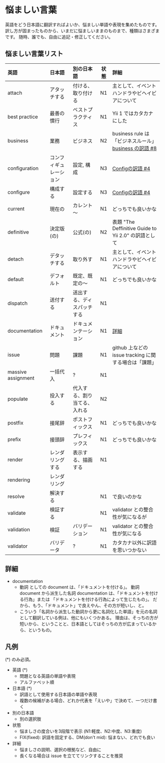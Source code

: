 悩ましい言葉
============

英語をどう日本語に翻訳すればよいか、悩ましい単語や表現を集めたものです。
訳し方が固まったものから、いまだに悩ましいままのものまで、種類はさまざまです。
随時、誰でも、自由に追記・修正してください。


悩ましい言葉リスト
------------------

| 英語  | 日本語 | 別の日本語 | 状態 | 詳細 |
|:------|:-------|:-----------|:----:|:-----------|
| attach | アタッチする | 付ける、取り付ける | N1 | 主として、イベントハンドラやビヘイビアについて |
| best practice | 最善の慣行 | ベストプラクティス | N1 | Yii 1 ではカタカナにした |
| business | 業務 | ビジネス | N2 | business rule は「ビジネスルール」 [business の訳語 #8](https://github.com/yiijan/yii2-i18n-ja/issues/8)|
| configuration | コンフィギュレーション | 設定, 構成 | N3 | [Configの訳語 #4](https://github.com/yiijan/yii2-i18n-ja/issues/4) |
| configure | 構成する | 設定する | N3 | [Configの訳語 #4](https://github.com/yiijan/yii2-i18n-ja/issues/4) |
| current | 現在の | カレント～ | N1 | どっちでも良いかな |
| definitive | 決定版(の) | 公式(の) | N2 | 表題 "The Deffinitive Guide to Yii 2.0" の訳語として |
| detach | デタッチする | 取り外す | N1 | 主として、イベントハンドラやビヘイビアについて |
| default | デフォルト | 既定、既定の～ | N1 | どっちでも良いかな |
| dispatch | 送付する | 送出する、ディスパッチする | N1 | |
| documentation | ドキュメント | ドキュメンテーション | N1 | [詳細](#documentation) |
| issue | 問題 | 課題 | N1 | github 上などの issue tracking に関する場合は「課題」|
| massive assignment | 一括代入 | ? | N1 | |
| populate | 投入する | 代入する、割り当てる、入れる | N2 | |
| postfix | 接尾辞 | ポストフィックス | N1 | どっちでも良いかな |
| prefix | 接頭辞 | プレフィックス | N1 | どっちでも良いかな |
| render | レンダリングする | 表示する、描画する | N1 | |
| rendering | レンダリング | | | |
| resolve | 解決する | | N1 | で良いのかな |
| validate | 検証する | | N1 | validator との整合性が気になるが |
| validation | 検証 | バリデーション | N1 | validator との整合性が気になる |
| validator | バリデータ | ? | N1 | カタカナ以外に訳語を思いつかない |


詳細
----

- documentation <a name="documentation"></a>
    - 動詞 としての document は、「ドキュメントを付ける」。
      動詞 document から派生した名詞 documentation は、「ドキュメントを付ける行為」または
      「ドキュメントを付ける行為によって生じたもの」。
      だから、もう、「ドキュメント」で良えやん、その方が短いし、と。
    - こういう「名詞から派生した動詞から更に名詞化した単語」を元の名詞として翻訳している例は、他にもいくつかある。
      理由は、そっちの方が短いから、ということと、日本語としてはそっちの方が広まっているから、というもの。

凡例
----

(*) のみ必須。

- 英語 (*)
  - 問題となる英語の単語や表現
  - アルファベット順
- 日本語 (*)
  - 訳語として使用する日本語の単語や表現
  - 複数の候補がある場合、どれか代表を「えいや」で決めて、一つだけ書く
- 別の日本語
  - 別の選択肢
- 状態
  - 悩ましさの度合いを3段階で表示 (N1:軽度、N2:中度、N3:重度)
  - FIX(fixed): 訳語を固定する、DM(don't mid): 悩まない、どれでも良い
- 詳細
  - 悩ましさの説明、選択の根拠など、自由に
  - 長くなる場合は issue を立ててリンクすることを推奨

